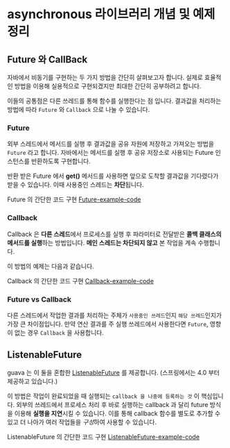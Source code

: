 # asynchronous 라이브러리 개념 및 예제 정리

## Future 와 CallBack

자바에서 비동기를 구현하는 두 가지 방법을 간단히 살펴보고자 합니다.
실제로 효율적인 방법을 이용해 실용적으로 구현되겠지만 최대한 간단히 공부하려고 합니다.

이들의 공통점은 다른 쓰레드를 통해 함수를 실행한다는 점 입니다.
결과값을 처리하는 방법에 따라 `Future` 와 `Callback` 으로 나눌 수 있습니다.

### Future

외부 스레드에서 메서드를 실행 후 결과값을 공유 자원에 저장하고 가져오는 방법을 `Future` 라고 합니다.
자바에서는 메서드를 실행 후 공유 저장소로 사용되는 Future 인스턴스를 반환하도록 구현합니다.
  
반환 받은 Future 에서 **get()** 메서드를 사용하면 앞으로 도착할 결과값을 기다렸다가 받을 수 있습니다.
이때 사용중인 스레드는 **차단**됩니다.

Future 의 간단한 코드 구현 [Future-example-code]()

### Callback

Callback 은 **다른 스레드**에서 프로세스를 실행 후 파라미터로 전달받은 **콜백 클래스의 메서드를 실행**하는 방법입니다.
**메인 스레드는 차단되지 않고** 본 작업을 계속 수행합니다.

이 방법의 예제는 다음과 같습니다.

Callback 의 간단한 코드 구현 [Callback-example-code]()

### Future vs Callback

다른 스레드에서 작업한 결과를 처리하는 주체가 `사용중인 쓰레드`인지 `해당 쓰레드`인지가 가장 큰 차이점입니다.
만약 연산 결과를 주 실행 쓰레드에서 사용한다면 `Future`, 영향이 없는 경우 `Callback` 을 사용합니다.

## ListenableFuture

guava 는 이 둘을 혼합한 [ListenableFuture](https://github.com/google/guava/wiki/ListenableFutureExplained) 를 제공합니다.
(스프링에서는 4.0 부터 제공하고 있습니다.)

이 방법은 작업이 완료되었을 때 실행되는 `callback 을 나중에 등록하는 것` 이 핵심입니다.
외부의 쓰레드에서 프로세스 처리 후 바로 실행하는 callback 과 달리 future 방식을 이용해 **실행을 지연**시킬 수 있습니다.
이를 통해 callback 함수를 별도로 추가할 수 있고 더 나아가 여러 작업들을 *구성*하여 사용할 수 있습니다.

ListenableFuture 의 간단한 코드 구현 [ListenableFuture-example-code]()



